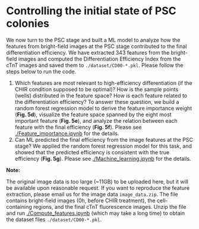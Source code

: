 # Controlling the initial state of PSC colonies

We now turn to the PSC stage and built a ML model to analyze how the features from bright-field images at the PSC stage contributed to the final differentiation efficiency. We have extracted 343 features from the bright-field images and computed the Differentiation Efficiency Index from the cTnT images and saved them to `./dataset/CD00-*.pkl`. Please follow the steps below to run the code.

1. Which features are most relevant to high-efficiency differentiation (if the CHIR condition supposed to be optimal)? How is the sample points (wells) distributed in the feature space? How is each feature related to the differentiation efficiency? To answer these question, we build a random forest regression model to derive the feature importance weight (**Fig. 5d**), visualize the feature space spanned by the eight most important feature (**Fig. 5e**), and analyze the relation between each feature with the final efficiency (**Fig. 5f**). Please see [./Feature_importance.ipynb](./Feature_importance.ipynb) for the details.
2. Can ML predicted the final efficiency from the image features at the PSC stage? We applied the random forest regression model for this task, and showed that the predicted efficiency is consistent with the true efficiency (**Fig. 5g**). Please see [./Machine_learning.ipynb](./Machine_learning.ipynb) for the details.



**Note:**

The original image data is too large (~11GB) to be uploaded here, but it will be available upon reasonable request. If you want to reproduce the feature extraction, please email us for the image data `image_data.zip`. The file contains bright-field images (0h, before CHIR treatment), the cell-containing regions, and the final cTnT fluorescence images. Unzip the file and run [./Compute_features.ipynb](./Compute_features.ipynb) (which may take a long time) to obtain the dataset files  `./dataset/CD00-*.pkl`. 

